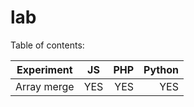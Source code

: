 lab
===
Table of contents:

| Experiment          | JS        | PHP       |    Python |
| ------------------- |:---------:| ---------:| ---------:|
| Array merge         | YES       | YES       | YES       |

